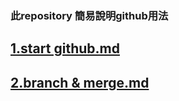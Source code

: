 ### 此repository 簡易說明github用法
## [1.start github.md](https://github.com/ccs96504/github_involve/blob/main/1.start%20github.md)
## [2.branch & merge.md](https://github.com/ccs96504/github_involve/blob/main/2.%20branch%20%20%26%20merge.md)

